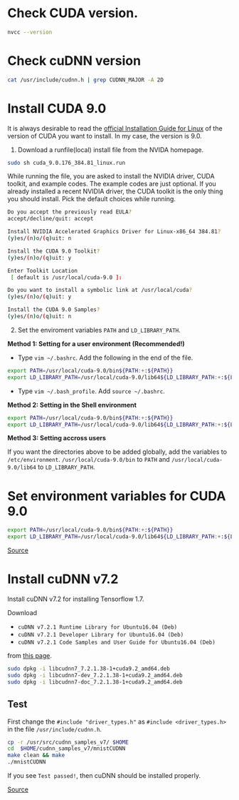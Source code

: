 # Check CUDA version.

```bash
nvcc --version
```

# Check cuDNN version

```bash
cat /usr/include/cudnn.h | grep CUDNN_MAJOR -A 2D
```

# Install CUDA 9.0

It is always desirable to read the [official Installation Guide for Linux](http://developer.download.nvidia.com/compute/cuda/9.0/Prod/docs/sidebar/CUDA_Installation_Guide_Linux.pdf) of the version of CUDA you want to install. In my case, the version is 9.0.

1. Download a runfile(local) install file from the NVIDA homepage.

```bash
sudo sh cuda_9.0.176_384.81_linux.run
```

While running the file, you are asked to install the NVIDIA driver, CUDA toolkit, and example codes. The example codes are just optional. If you already installed a recent NVIDIA driver, the CUDA toolkit is the only thing you should install. Pick the default choices while running.

```bash
Do you accept the previously read EULA?
accept/decline/quit: accept

Install NVIDIA Accelerated Graphics Driver for Linux-x86_64 384.81?
(y)es/(n)o/(q)uit: n

Install the CUDA 9.0 Toolkit?
(y)es/(n)o/(q)uit: y

Enter Toolkit Location
 [ default is /usr/local/cuda-9.0 ]:

Do you want to install a symbolic link at /usr/local/cuda?
(y)es/(n)o/(q)uit: y

Install the CUDA 9.0 Samples?
(y)es/(n)o/(q)uit: n
```

2. Set the enviroment variables `PATH` and `LD_LIBRARY_PATH`.

**Method 1: Setting for a user environment (Recommended!)**

* Type `vim ~/.bashrc`. Add the following in the end of the file.

```bash
export PATH=/usr/local/cuda-9.0/bin${PATH:+:${PATH}}
export LD_LIBRARY_PATH=/usr/local/cuda-9.0/lib64${LD_LIBRARY_PATH:+:${LD_LIBRARY_PATH}}
```

* Type `vim ~/.bash_profile`. Add `source ~/.bashrc`.

**Method 2: Setting in the Shell environment**

```bash
export PATH=/usr/local/cuda-9.0/bin${PATH:+:${PATH}}
export LD_LIBRARY_PATH=/usr/local/cuda-9.0/lib64${LD_LIBRARY_PATH:+:${LD_LIBRARY_PATH}}
```

**Method 3: Setting accross users**

If you want the directories above to be added globally, add the variables to `/etc/environment`. `/usr/local/cuda-9.0/bin` to `PATH` and `/usr/local/cuda-9.0/lib64` to `LD_LIBRARY_PATH`.

# Set environment variables for CUDA 9.0

```bash
export PATH=/usr/local/cuda-9.0/bin${PATH:+:${PATH}}
export LD_LIBRARY_PATH=/usr/local/cuda-9.0/lib64${LD_LIBRARY_PATH:+:${LD_LIBRARY_PATH}}
```

[Source](https://docs.nvidia.com/cuda/cuda-installation-guide-linux/index.html#post-installation-actions)

# Install cuDNN v7.2

Install cuDNN v7.2 for installing Tensorflow 1.7.

Download 

* `cuDNN v7.2.1 Runtime Library for Ubuntu16.04 (Deb)` 
* `cuDNN v7.2.1 Developer Library for Ubuntu16.04 (Deb)`
* `cuDNN v7.2.1 Code Samples and User Guide for Ubuntu16.04 (Deb)`

from [this page](https://developer.nvidia.com/cudnn).

```bash
sudo dpkg -i libcudnn7_7.2.1.38-1+cuda9.2_amd64.deb
sudo dpkg -i libcudnn7-dev_7.2.1.38-1+cuda9.2_amd64.deb
sudo dpkg -i libcudnn7-doc_7.2.1.38-1+cuda9.2_amd64.deb
```

## Test

First change the `#include "driver_types.h"` as `#include <driver_types.h>` in the file `/usr/include/cudnn.h`.

```bash
cp -r /usr/src/cudnn_samples_v7/ $HOME
cd  $HOME/cudnn_samples_v7/mnistCUDNN
make clean && make
./mnistCUDNN
```

If you see `Test passed!`, then cuDNN should be installed properly.

[Source](https://docs.nvidia.com/deeplearning/sdk/cudnn-install/index.html#install-linux)

